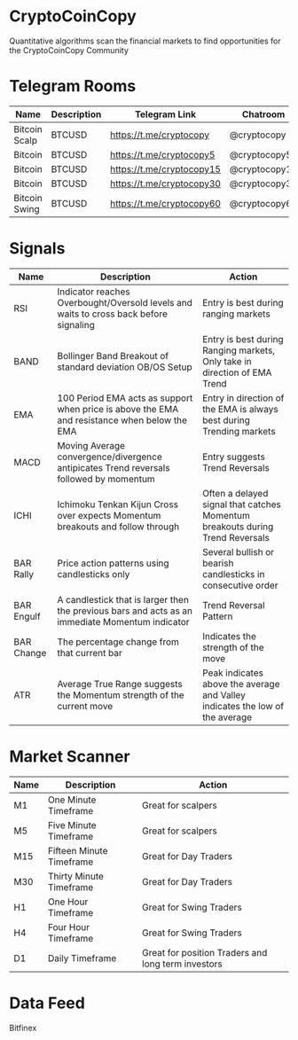 # CryptoCoinCopy
Quantitative algorithms  scan the financial markets to find opportunities for the CryptoCoinCopy Community  

# Telegram Rooms
| Name | Description| Telegram Link|Chatroom |
|----------- | ----------| -----------| -----------|
|Bitcoin Scalp | BTCUSD | https://t.me/cryptocopy |@cryptocopy |
| Bitcoin |BTCUSD|https://t.me/cryptocopy5 |@cryptocopy5 |
|Bitcoin  | BTCUSD |https://t.me/cryptocopy15  |@cryptocopy15|
|Bitcoin  |BTCUSD |https://t.me/cryptocopy30 |@cryptocopy30 |
|Bitcoin Swing | BTCUSD|https://t.me/cryptocopy60 |@cryptocopy60 |

# Signals
| Name | Description| Action|
|----------- | ----------| -----------|
| RSI | Indicator reaches Overbought/Oversold levels and waits to cross back before signaling | Entry is best during ranging markets |
| BAND| Bollinger Band Breakout of standard deviation OB/OS Setup | Entry is best during Ranging markets, Only take in direction of EMA Trend|
| EMA | 100 Period EMA acts as support when price is above the EMA and resistance when below the EMA | Entry in direction of the EMA is always best during Trending markets|
|MACD| Moving Average convergence/divergence antipicates Trend reversals followed by momentum | Entry suggests Trend Reversals |
|ICHI | Ichimoku Tenkan Kijun Cross over expects Momentum breakouts and follow through | Often a delayed signal that catches Momentum breakouts during Trend Reversals |
| BAR Rally | Price action patterns using candlesticks only | Several bullish or bearish candlesticks in consecutive order|
| BAR Engulf | A candlestick that is larger then the previous bars and acts as an immediate Momentum indicator | Trend Reversal Pattern|
|BAR Change | The percentage change from that current bar | Indicates the strength of the move|
|ATR | Average True Range suggests the Momentum strength of the current move | Peak indicates above the average and Valley indicates the low of the average |

# Market Scanner
| Name | Description| Action|
|----------- | ----------| -----------|
|M1 | One Minute Timeframe | Great for scalpers |
|M5 | Five Minute Timeframe | Great for scalpers |
|M15 | Fifteen Minute Timeframe | Great for Day Traders |
|M30 | Thirty Minute Timeframe | Great for Day Traders |
|H1| One Hour Timeframe | Great for Swing Traders |
|H4 | Four Hour Timeframe | Great for Swing Traders |
|D1 | Daily Timeframe | Great for position Traders and long term investors|

# Data Feed
Bitfinex
